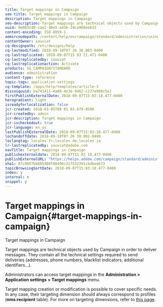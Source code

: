 ```yaml
---
title: Target mappings in Campaign
seo-title: Target mappings in Campaign
description: Target mappings in Campaign
seo-description: Target mappings are technical objects used by Campaign in order to deliver messages. They contain all the technical settings required to send deliveries.
uuid: 0e083cd0-cae2-40e5-a43b-34ca960eeb33
content-encoding: ISO-8859-1
aemsrcnodepath: /content/help/en/campaign/standard/administration/using/target-mappings-in-campaign
contentOwner: sauviat
cq-designpath: /etc/designs/help
cq-lastmodified: 2018-09-10T07 26 30.003-0400
cq-lastreplicated: 2018-09-07T15 03 21.471-0400
cq-lastreplicatedby: sauviat
cq-lastreplicationaction: Activate
products: SG_CAMPAIGN/STANDARD
audience: administration
content-type: reference
topic-tags: application-settings
cq-template: /apps/help/templates/article-3
discoiquuid: ba741411-4a88-4e3e-9d62-c237e908c5e2
firstPublishExternalDate: 2018-09-07T15:03:18.477-0400
herogradient: light
isreadyforlocalization: false
jcr-created: 2018-03-05T08 01 03.679-0500
jcr-createdby: admin
jcr-description: Target mappings in Campaign
jcr-ischeckedout: true
jcr-language: en_us
lastPublishExternalDate: 2018-09-07T15:03:18.477-0400
lochandoffdate: 2018-09-10T07 26 30.001-0400
loclangtag: locales fr;locales de;locales ja
lr-lastreplicatedby: sauviat@adobe.com
navTitle: Target mappings in Campaign
publishexternaldate: 2018-09-07T15 03 18.477-0400
publishExternalURL: "https://helpx.adobe.com/campaign/standard/administration/using/target-mappings-in-campaign.html"
sha1: 07c0607bb605480f08496c31f532391cbdbeeb73
topicBrowsingSortDate: 2018-09-07T15:03:18.477-0400
index: y
internal: n
snippet: y
---
```


# Target mappings in Campaign{#target-mappings-in-campaign}

Target mappings in Campaign

Target mappings are technical objects used by Campaign in order to deliver messages. They contain all the technical settings required to send deliveries (addresses, phone numbers, blacklist indicators, additional identifiers...).

Administrators can access target mappings in the **Administration > Application settings > Target mappings** menu.

Target mapping creation or modification is possible to cover specific needs. In any case, their targeting dimension should always correspond to profiles (**nms:recipient** table). For more on targeting dimensions, refer to [this page](../../automating/using/query.md#targeting-dimensions-and-resources).
